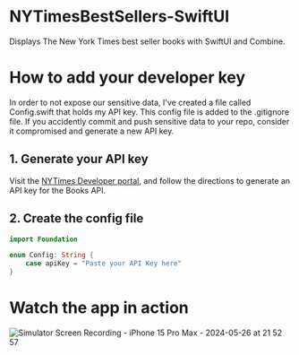 # NYTimesBestSellers-SwiftUI

Displays The New York Times best seller books with SwiftUI and Combine.

# How to add your developer key
In order to not expose our sensitive data, I've created a file called Config.swift that holds my API key. This config file is added to the .gitignore file. If you accidently commit and push sensitive data to your repo, consider it compromised and generate a new API key.

## 1. Generate your API key

Visit the [NYTimes Developer portal](https://developer.nytimes.com/apis), and follow the directions to generate an API key for the Books API. 

## 2. Create the config file

```swift
import Foundation

enum Config: String {
    case apiKey = "Paste your API Key here"
}
```

# Watch the app in action

![Simulator Screen Recording - iPhone 15 Pro Max - 2024-05-26 at 21 52 57](https://github.com/fmustafa17/NYTimesBestSellers-SwiftUI/assets/9143014/e715cca0-96a7-45af-99b9-36b8c40a7ff5)
